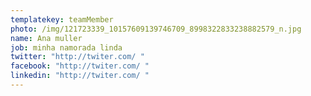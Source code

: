 ```yaml
---
templatekey: teamMember
photo: /img/121723339_10157609139746709_8998322833238882579_n.jpg
name: Ana muller
job: minha namorada linda
twitter: "http://twiter.com/ "
facebook: "http://twiter.com/ "
linkedin: "http://twiter.com/ "
---
```

